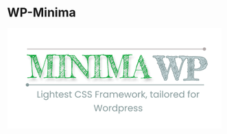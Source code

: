 # WP-Minima

![Minima-WP](https://github.com/ahmdsabbir/Minima-WP/blob/main/0-vendor/img/minima-wp.PNG)